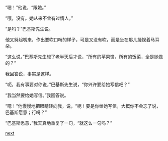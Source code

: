
“嗯！”他说，“跟她。”

“哦，没有。她从来不曾有过情人。”

“是吗？”巴基斯先生说。

他又努起嘴来，作出要吹口哨的样子，可是又没有吹，而是坐在那儿凝视着马耳朵。

“这么说，”巴基斯先生想了老半天后才说，“所有的苹果饼，所有的饭菜，全是她做的？”

我回答说，事实是这样。

“呃，我有事要对你说，”巴基斯先生说，“你兴许要给她写信吧？”

“我当然要给她写信。”我回答说。

“嗯！”他慢慢地把眼睛转向我，说，“呃！要是你给她写信，大概你不会忘了说，巴基斯愿意；行吗？”

“巴基斯愿意，”我天真地重复了一句，“就这么一句吗？”

[next](page72.md)